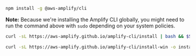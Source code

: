 <amplify-block-switcher>

<amplify-block name="NPM">

```bash
npm install -g @aws-amplify/cli
```

**Note:** Because we're installing the Amplify CLI globally, you might need to run the command above with `sudo` depending on your system policies.

</amplify-block>

<amplify-block name="cURL (Mac and Linux)">

```bash
curl -sL https://aws-amplify.github.io/amplify-cli/install | bash && $SHELL
```

</amplify-block>

<amplify-block name="cURL (Windows)">

```bash
curl -sL https://aws-amplify.github.io/amplify-cli/install-win -o install.cmd && install.cmd
```

</amplify-block>

</amplify-block-switcher>
